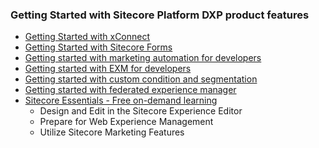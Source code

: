 ### Getting Started with Sitecore Platform DXP product features

- [Getting Started with xConnect](https://doc.sitecore.com/en/developers/101/sitecore-experience-platform/getting-started-with-xconnect.html)
- [Getting Started with Sitecore Forms](https://www.sitecore.com/knowledge-center/blog/359/sitecore-forms-create-your-first-form-4570)
- [Getting started with marketing automation for developers](https://doc.sitecore.com/en/developers/101/sitecore-experience-platform/getting-started-with-marketing-automation-for-developers.html)
- [Getting started with EXM for developers](https://doc.sitecore.com/en/developers/exm/101/email-experience-manager/getting-started-with-exm-for-developers.html)
- [Getting started with custom condition and segmentation](https://doc.sitecore.com/en/developers/101/sitecore-experience-platform/create-a-custom-condition-and-segmentation-query.html)
- [Getting started with federated experience manager](https://doc.sitecore.com/en/developers/101/sitecore-experience-platform/using-fxm.html)
- [Sitecore Essentials - Free on-demand learning](https://learning.sitecore.com/pathway/sitecore-essentials)
  - Design and Edit in the Sitecore Experience Editor
  - Prepare for Web Experience Management
  - Utilize Sitecore Marketing Features
